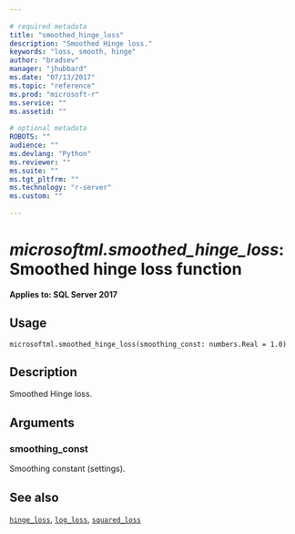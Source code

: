 ```yaml
--- 
 
# required metadata 
title: "smoothed_hinge_loss" 
description: "Smoothed Hinge loss." 
keywords: "loss, smooth, hinge" 
author: "bradsev" 
manager: "jhubbard" 
ms.date: "07/13/2017" 
ms.topic: "reference" 
ms.prod: "microsoft-r" 
ms.service: "" 
ms.assetid: "" 
 
# optional metadata 
ROBOTS: "" 
audience: "" 
ms.devlang: "Python" 
ms.reviewer: "" 
ms.suite: "" 
ms.tgt_pltfrm: "" 
ms.technology: "r-server" 
ms.custom: "" 
 
---
```


# *microsoftml.smoothed_hinge_loss*: Smoothed hinge loss function


**Applies to: SQL Server 2017**


## Usage



```
microsoftml.smoothed_hinge_loss(smoothing_const: numbers.Real = 1.0)
```




## Description

Smoothed Hinge loss.


## Arguments


### smoothing_const

Smoothing constant (settings).


## See also

[`hinge_loss`](hinge-loss.md),
[`log_loss`](log-loss.md),
[`squared_loss`](squared-loss.md)
